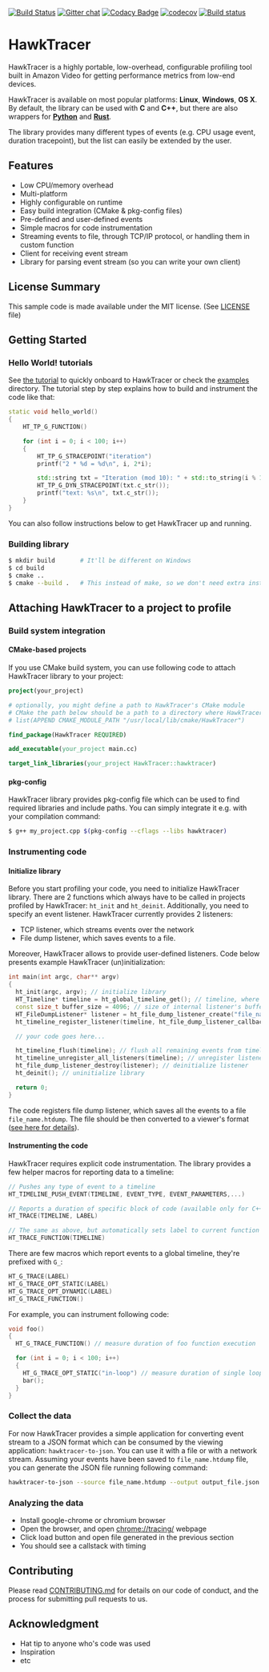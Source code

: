 [![Build Status](https://travis-ci.org/amzn/hawktracer.svg?branch=master)](https://travis-ci.org/amzn/hawktracer)
[![Gitter chat](https://img.shields.io/gitter/room/amzn/hawktracer.svg)](https://gitter.im/amzn/hawktracer)
[![Codacy Badge](https://api.codacy.com/project/badge/Grade/8d0f18c7a6b14f15bb747b0a4cd336bb)](https://www.codacy.com/app/loganek/hawktracer?utm_source=github.com&amp;utm_medium=referral&amp;utm_content=loganek/hawktracer&amp;utm_campaign=Badge_Grade)
[![codecov](https://codecov.io/gh/loganek/hawktracer/branch/master/graph/badge.svg)](https://codecov.io/gh/loganek/hawktracer)
[![Build status](https://ci.appveyor.com/api/projects/status/3yh0rvyxs0x38802?svg=true)](https://ci.appveyor.com/project/loganek/hawktracer)

# HawkTracer

HawkTracer is a highly portable, low-overhead, configurable profiling tool built in Amazon Video for getting performance metrics from low-end devices.

HawkTracer is available on most popular platforms: **Linux**, **Windows**, **OS X**. By default, the library can be used with **C** and **C++**, but there are also wrappers for [**Python**](bindings/python3) and [**Rust**](https://github.com/AlexEne/rust_hawktracer).

The library provides many different types of events (e.g. CPU usage event, duration tracepoint), but the list can easily be extended by the user.

## Features
* Low CPU/memory overhead
* Multi-platform
* Highly configurable on runtime
* Easy build integration (CMake & pkg-config files)
* Pre-defined and user-defined events
* Simple macros for code instrumentation
* Streaming events to file, through TCP/IP protocol, or handling them in custom function
* Client for receiving event stream
* Library for parsing event stream (so you can write your own client)

## License Summary

This sample code is made available under the MIT license.
(See [LICENSE](LICENSE) file)

## Getting Started

### Hello World! tutorials
See [the tutorial](https://www.hawktracer.org/doc/stable/tutorial_hello_world.html) to quickly onboard to HawkTracer or check the [examples](examples/) directory.
The tutorial step by step explains how to build and instrument the code like that:
```cpp
static void hello_world()
{
    HT_TP_G_FUNCTION()

    for (int i = 0; i < 100; i++)
    {
        HT_TP_G_STRACEPOINT("iteration")
        printf("2 * %d = %d\n", i, 2*i);

        std::string txt = "Iteration (mod 10): " + std::to_string(i % 10);
        HT_TP_G_DYN_STRACEPOINT(txt.c_str());
        printf("text: %s\n", txt.c_str());
    }
}
```
You can also follow instructions below to get HawkTracer up and running.

### Building library
```bash
$ mkdir build       # It'll be different on Windows
$ cd build
$ cmake ..
$ cmake --build .   # This instead of make, so we don't need extra instructions for Windows
```

## Attaching HawkTracer to a project to profile

### Build system integration

#### CMake-based projects
If you use CMake build system, you can use following code to attach HawkTracer library to your project:
```cmake
project(your_project)

# optionally, you might define a path to HawkTracer's CMake module
# CMake the path below should be a path to a directory where HawkTracerConfig.cmake is located, e.g.:
# list(APPEND CMAKE_MODULE_PATH "/usr/local/lib/cmake/HawkTracer")

find_package(HawkTracer REQUIRED)

add_executable(your_project main.cc)

target_link_libraries(your_project HawkTracer::hawktracer)

```

#### pkg-config
HawkTracer library provides pkg-config file which can be used to find required libraries and include paths. You can simply integrate it e.g. with your compilation command:
```bash
$ g++ my_project.cpp $(pkg-config --cflags --libs hawktracer)
```

### Instrumenting code

#### Initialize library

Before you start profiling your code, you need to initialize HawkTracer library. There are 2 functions which always have to be called in projects profiled by HawkTracer: `ht_init` and `ht_deinit`.
Additionally, you need to specify an event listener. HawkTracer currently provides 2 listeners:
* TCP listener, which streams events over the network
* File dump listener, which saves events to a file.

Moreover, HawkTracer allows to provide user-defined listeners.
Code below presents example HawkTracer (un)initialization:
```cpp
int main(int argc, char** argv)
{
  ht_init(argc, argv); // initialize library
  HT_Timeline* timeline = ht_global_timeline_get(); // timeline, where all events are posted. You can define your own timeline, or use global timeline
  const size_t buffer_size = 4096; // size of internal listener's buffer
  HT_FileDumpListener* listener = ht_file_dump_listener_create("file_name.htdump", buffer_size, NULL); // initialize listener
  ht_timeline_register_listener(timeline, ht_file_dump_listener_callback, listener); // register listener to a timeline

  // your code goes here...

  ht_timeline_flush(timeline); // flush all remaining events from timeline
  ht_timeline_unregister_all_listeners(timeline); // unregister listeners from timeline
  ht_file_dump_listener_destroy(listener); // deinitialize listener
  ht_deinit(); // uninitialize library

  return 0;
}

```
The code registers file dump listener, which saves all the events to a file `file_name.htdump`. The file should be then converted to a viewer's format ([see here for details](#collect-the-data)).

#### Instrumenting the code
HawkTracer requires explicit code instrumentation. The library provides a few helper macros for reporting data to a timeline:
```cpp
// Pushes any type of event to a timeline
HT_TIMELINE_PUSH_EVENT(TIMELINE, EVENT_TYPE, EVENT_PARAMETERS,...)

// Reports a duration of specific block of code (available only for C++ or C GNU compiler)
HT_TRACE(TIMELINE, LABEL)

// The same as above, but automatically sets label to current function name
HT_TRACE_FUNCTION(TIMELINE)
```
There are few macros which report events to a global timeline, they're prefixed with `G_`:
```cpp
HT_G_TRACE(LABEL)
HT_G_TRACE_OPT_STATIC(LABEL)
HT_G_TRACE_OPT_DYNAMIC(LABEL)
HT_G_TRACE_FUNCTION()
```
For example, you can instrument following code:
```cpp
void foo()
{
  HT_G_TRACE_FUNCTION() // measure duration of foo function execution

  for (int i = 0; i < 100; i++)
  {
    HT_G_TRACE_OPT_STATIC("in-loop") // measure duration of single loop iteration
    bar();
  }
}
```

### Collect the data

For now HawkTracer provides a simple application for converting event stream to a JSON format which can be consumed by the viewing application: `hawktracer-to-json`. You can use it with a file or with a network stream. Assuming your events have been saved to `file_name.htdump` file, you can generate the JSON file running following command:
```bash
hawktracer-to-json --source file_name.htdump --output output_file.json
```

### Analyzing the data

* Install google-chrome or chromium browser
* Open the browser, and open [chrome://tracing/](chrome://tracing) webpage
* Click load button and open file generated in the previous section
* You should see a callstack with timing

## Contributing
Please read [CONTRIBUTING.md](CONTRIBUTING.md) for details on our code of conduct, and the process for submitting pull requests to us.

## Acknowledgment
* Hat tip to anyone who's code was used
* Inspiration
* etc
